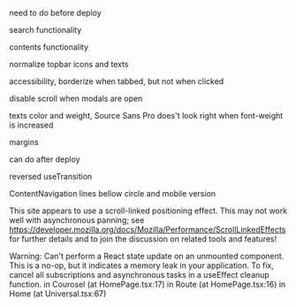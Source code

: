 need to do before deploy

search functionality

contents functionality

normalize topbar icons and texts

accessibility, borderize when tabbed, but not when clicked

disable scroll when modals are open

texts color and weight, Source Sans Pro does't look right when font-weight is increased

margins




can do after deploy

reversed useTransition

ContentNavigation lines bellow circle and mobile version

This site appears to use a scroll-linked positioning effect. This may not work well with asynchronous panning; see https://developer.mozilla.org/docs/Mozilla/Performance/ScrollLinkedEffects for further details and to join the discussion on related tools and features!

Warning: Can't perform a React state update on an unmounted component. This is a no-op, but it indicates a memory leak in your application. To fix, cancel all subscriptions and asynchronous tasks in a useEffect cleanup function.
    in Courosel (at HomePage.tsx:17)
    in Route (at HomePage.tsx:16)
    in Home (at Universal.tsx:67)